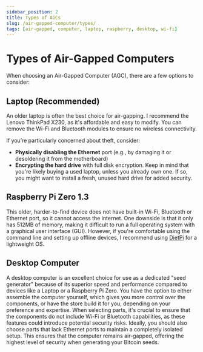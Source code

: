 ```yaml
---
sidebar_position: 2
title: Types of AGCs
slug: /air-gapped-computer/types/
tags: [air-gapped, computer, laptop, raspberry, desktop, wi-fi]
---
```


# Types of Air-Gapped Computers

When choosing an Air-Gapped Computer (AGC), there are a few options to consider:


## Laptop (Recommended)

An older laptop is often the best choice for air-gapping. I recommend the Lenovo ThinkPad X230, as it's affordable and easy to modify. You can remove the Wi-Fi and Bluetooth modules to ensure no wireless connectivity.

If you’re particularly concerned about theft, consider:
- **Physically disabling the Ethernet** port (e.g., by damaging it or desoldering it from the motherboard)
- **Encrypting the hard drive** with full disk encryption. Keep in mind that you're likely buying a used laptop, unless you already own one. If so, you might want to install a fresh, unused hard drive for added security.


## Raspberry Pi Zero 1.3

This older, harder-to-find device does not have built-in Wi-Fi, Bluetooth or Ethernet port, so it cannot access the internet. One downside is that it only has 512MB of memory, making it difficult to run a full operating system with a graphical user interface (GUI). However, if you're comfortable using the command line and setting up offline devices, I recommend using [DietPi](https://dietpi.com/) for a lightweight OS.


## Desktop Computer

A desktop computer is an excellent choice for use as a dedicated "seed generator" because of its superior speed and performance compared to devices like a Laptop or a Raspberry Pi Zero. You have the option to either assemble the computer yourself, which gives you more control over the components, or have the store build it for you, depending on your preference and expertise. When selecting parts, it's crucial to ensure that the components do not include Wi-Fi or Bluetooth capabilities, as these features could introduce potential security risks. Ideally, you should also choose parts that lack Ethernet ports to maintain a completely isolated setup. This ensures that the computer remains air-gapped, offering the highest level of security when generating your Bitcoin seeds.